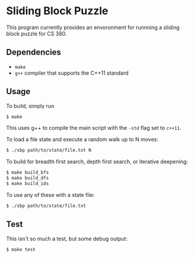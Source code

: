 # Sliding Block Puzzle
This program currently provides an envoronment for runnning a sliding block puzzle for CS 380.

## Dependencies
- `make`
- `g++` compiler that supports the C++11 standard

## Usage
To build, simply run
```sh
$ make
```
This uses g++ to compile the main script with the `-std` flag set to `c++11`.

To load a file state and execute a random walk up to N moves:
```sh
$ ./sbp path/to/state/file.txt N
```

To build for breadth first search, depth first search, or iterative deepening:
```sh
$ make build_bfs
$ make build_dfs
$ make build_ids
```

To use any of these with a state file:
```sh
$ ./sbp path/to/state/file.txt
```

## Test
This isn't so much a test, but some debug output:
```sh
$ make test
```

